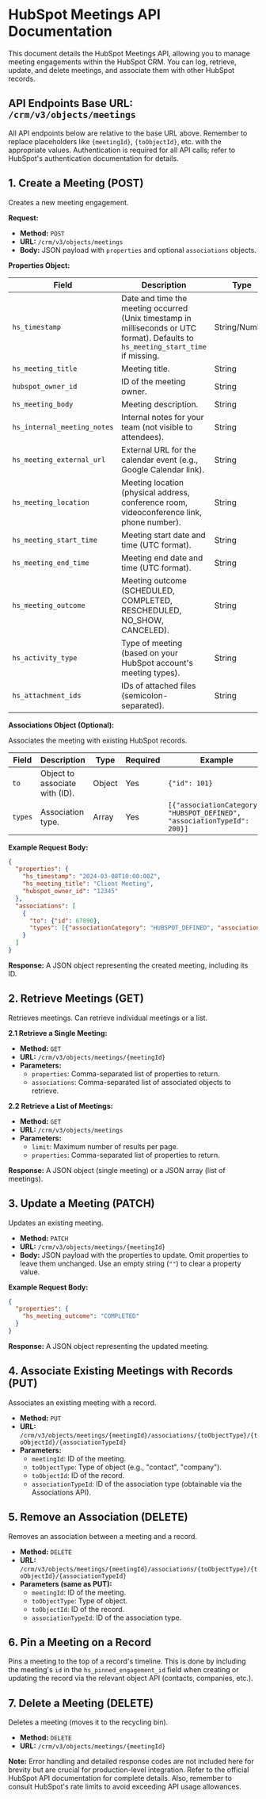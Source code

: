 # HubSpot Meetings API Documentation

This document details the HubSpot Meetings API, allowing you to manage meeting engagements within the HubSpot CRM.  You can log, retrieve, update, and delete meetings, and associate them with other HubSpot records.

## API Endpoints Base URL: `/crm/v3/objects/meetings`

All API endpoints below are relative to the base URL above.  Remember to replace placeholders like `{meetingId}`, `{toObjectId}`, etc. with the appropriate values.  Authentication is required for all API calls; refer to HubSpot's authentication documentation for details.

## 1. Create a Meeting (POST)

Creates a new meeting engagement.

**Request:**

* **Method:** `POST`
* **URL:** `/crm/v3/objects/meetings`
* **Body:** JSON payload with `properties` and optional `associations` objects.

**Properties Object:**

| Field                  | Description                                                                                                    | Type           | Required | Example                                   |
|------------------------|----------------------------------------------------------------------------------------------------------------|----------------|----------|-------------------------------------------|
| `hs_timestamp`         | Date and time the meeting occurred (Unix timestamp in milliseconds or UTC format). Defaults to `hs_meeting_start_time` if missing. | String/Number | Yes      | `1677062400000` (Unix timestamp) or `"2023-02-20T12:00:00Z"` (UTC) |
| `hs_meeting_title`     | Meeting title.                                                                                             | String         | No       | `"Project Kickoff"`                     |
| `hubspot_owner_id`     | ID of the meeting owner.                                                                                     | String         | No       | `"1234567"`                            |
| `hs_meeting_body`      | Meeting description.                                                                                           | String         | No       | `"Discuss project goals and timeline."`     |
| `hs_internal_meeting_notes` | Internal notes for your team (not visible to attendees).                                                      | String         | No       | `"Action items: ..."`                    |
| `hs_meeting_external_url` | External URL for the calendar event (e.g., Google Calendar link).                                           | String         | No       | `"https://calendar.google.com/event..."` |
| `hs_meeting_location`  | Meeting location (physical address, conference room, videoconference link, phone number).                     | String         | No       | `"Conference Room A"`                   |
| `hs_meeting_start_time`| Meeting start date and time (UTC format).                                                                    | String         | No       | `"2023-02-20T12:00:00Z"`                |
| `hs_meeting_end_time`  | Meeting end date and time (UTC format).                                                                      | String         | No       | `"2023-02-20T13:00:00Z"`                |
| `hs_meeting_outcome`   | Meeting outcome (SCHEDULED, COMPLETED, RESCHEDULED, NO_SHOW, CANCELED).                                      | String         | No       | `"COMPLETED"`                           |
| `hs_activity_type`     | Type of meeting (based on your HubSpot account's meeting types).                                             | String         | No       | `"Sales Meeting"`                       |
| `hs_attachment_ids`    | IDs of attached files (semicolon-separated).                                                              | String         | No       | `"123;456"`                             |


**Associations Object (Optional):**

Associates the meeting with existing HubSpot records.

| Field      | Description                                            | Type    | Required | Example          |
|------------|--------------------------------------------------------|---------|----------|-----------------|
| `to`       | Object to associate with (ID).                         | Object  | Yes      | `{"id": 101}`   |
| `types`    | Association type.                                      | Array   | Yes      | `[{"associationCategory": "HUBSPOT_DEFINED", "associationTypeId": 200}]` |


**Example Request Body:**

```json
{
  "properties": {
    "hs_timestamp": "2024-03-08T10:00:00Z",
    "hs_meeting_title": "Client Meeting",
    "hubspot_owner_id": "12345"
  },
  "associations": [
    {
      "to": {"id": 67890},
      "types": [{"associationCategory": "HUBSPOT_DEFINED", "associationTypeId": 200}]
    }
  ]
}
```

**Response:**  A JSON object representing the created meeting, including its ID.


## 2. Retrieve Meetings (GET)

Retrieves meetings.  Can retrieve individual meetings or a list.


**2.1 Retrieve a Single Meeting:**

* **Method:** `GET`
* **URL:** `/crm/v3/objects/meetings/{meetingId}`
* **Parameters:**
    * `properties`: Comma-separated list of properties to return.
    * `associations`: Comma-separated list of associated objects to retrieve.

**2.2 Retrieve a List of Meetings:**

* **Method:** `GET`
* **URL:** `/crm/v3/objects/meetings`
* **Parameters:**
    * `limit`: Maximum number of results per page.
    * `properties`: Comma-separated list of properties to return.


**Response:** A JSON object (single meeting) or a JSON array (list of meetings).


## 3. Update a Meeting (PATCH)

Updates an existing meeting.

* **Method:** `PATCH`
* **URL:** `/crm/v3/objects/meetings/{meetingId}`
* **Body:** JSON payload with the properties to update.  Omit properties to leave them unchanged.  Use an empty string (`""`) to clear a property value.

**Example Request Body:**

```json
{
  "properties": {
    "hs_meeting_outcome": "COMPLETED"
  }
}
```

**Response:** A JSON object representing the updated meeting.


## 4. Associate Existing Meetings with Records (PUT)

Associates an existing meeting with a record.

* **Method:** `PUT`
* **URL:** `/crm/v3/objects/meetings/{meetingId}/associations/{toObjectType}/{toObjectId}/{associationTypeId}`
* **Parameters:**
    * `meetingId`: ID of the meeting.
    * `toObjectType`: Type of object (e.g., "contact", "company").
    * `toObjectId`: ID of the record.
    * `associationTypeId`: ID of the association type (obtainable via the Associations API).


## 5. Remove an Association (DELETE)

Removes an association between a meeting and a record.

* **Method:** `DELETE`
* **URL:** `/crm/v3/objects/meetings/{meetingId}/associations/{toObjectType}/{toObjectId}/{associationTypeId}`
* **Parameters (same as PUT):**
    * `meetingId`: ID of the meeting.
    * `toObjectType`: Type of object.
    * `toObjectId`: ID of the record.
    * `associationTypeId`: ID of the association type.


## 6. Pin a Meeting on a Record

Pins a meeting to the top of a record's timeline. This is done by including the meeting's `id` in the `hs_pinned_engagement_id` field when creating or updating the record via the relevant object API (contacts, companies, etc.).


## 7. Delete a Meeting (DELETE)

Deletes a meeting (moves it to the recycling bin).

* **Method:** `DELETE`
* **URL:** `/crm/v3/objects/meetings/{meetingId}`


**Note:**  Error handling and detailed response codes are not included here for brevity but are crucial for production-level integration. Refer to the official HubSpot API documentation for complete details.  Also, remember to consult HubSpot's rate limits to avoid exceeding API usage allowances.
